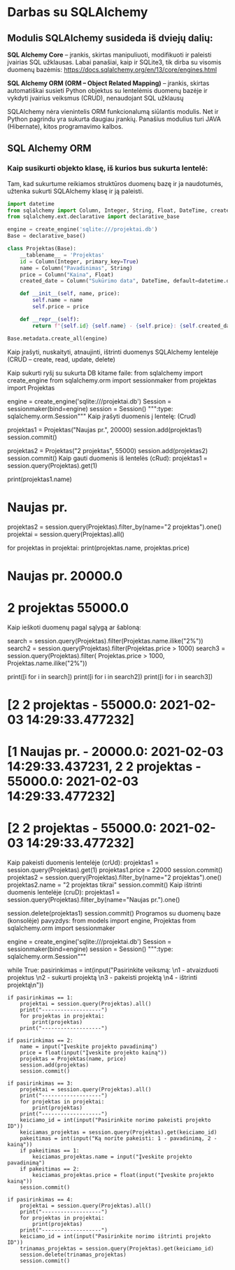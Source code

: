 # Darbas su SQLAlchemy
## Modulis SQLAlchemy susideda iš dviejų dalių:
**SQL Alchemy Core** – įrankis, skirtas manipuliuoti, modifikuoti ir paleisti įvairias SQL užklausas. Labai panašiai, kaip ir SQLite3, tik dirba su visomis duomenų bazėmis: https://docs.sqlalchemy.org/en/13/core/engines.html

**SQL Alchemy ORM (ORM – Object Related Mapping)** – įrankis, skirtas automatiškai susieti Python objektus su lentelėmis duomenų bazėje ir vykdyti įvairius veiksmus (CRUD), nenaudojant SQL užklausų

SQLAlchemy nėra vienintelis ORM funkcionalumą siūlantis modulis. Net ir Python pagrindu yra sukurta daugiau įrankių. Panašius modulius turi JAVA (Hibernate), kitos programavimo kalbos.

## SQL Alchemy ORM
### Kaip susikurti objekto klasę, iš kurios bus sukurta lentelė:
Tam, kad sukurtume reikiamos struktūros duomenų bazę ir ja naudotumės, užtenka sukurti SQLAlchemy klasę ir ją paleisti.

```python
import datetime
from sqlalchemy import Column, Integer, String, Float, DateTime, create_engine
from sqlalchemy.ext.declarative import declarative_base

engine = create_engine('sqlite:///projektai.db')
Base = declarative_base()

class Projektas(Base):
    __tablename__ = 'Projektas'
    id = Column(Integer, primary_key=True)
    name = Column("Pavadinimas", String)
    price = Column("Kaina", Float)
    created_date = Column("Sukūrimo data", DateTime, default=datetime.datetime.utcnow)

    def __init__(self, name, price):
        self.name = name
        self.price = price

    def __repr__(self):
        return f"{self.id} {self.name} - {self.price}: {self.created_date}"

Base.metadata.create_all(engine)
```

Kaip įrašyti, nuskaityti, atnaujinti, ištrinti duomenys SQLAlchemy lentelėje
(CRUD – create, read, update, delete)

Kaip sukurti ryšį su sukurta DB kitame faile:
from sqlalchemy import create_engine
from sqlalchemy.orm import sessionmaker
from projektas import Projektas

engine = create_engine('sqlite:///projektai.db')
Session = sessionmaker(bind=engine)
session = Session()
""":type: sqlalchemy.orm.Session"""
Kaip įrašyti duomenis į lentelę:
(Crud)

projektas1 = Projektas("Naujas pr.", 20000)
session.add(projektas1)
session.commit()

projektas2 = Projektas("2 projektas", 55000)
session.add(projektas2)
session.commit()
Kaip gauti duomenis iš lentelės (cRud):
projektas1 = session.query(Projektas).get(1)

print(projektas1.name)
# Naujas pr.
projektas2 = session.query(Projektas).filter_by(name="2 projektas").one()
projektai = session.query(Projektas).all()

for projektas in projektai:
    print(projektas.name, projektas.price)
# Naujas pr. 20000.0
# 2 projektas 55000.0
Kaip ieškoti duomenų pagal sąlygą ar šabloną:

search = session.query(Projektas).filter(Projektas.name.ilike("2%"))
search2 = session.query(Projektas).filter(Projektas.price > 1000)
search3 = session.query(Projektas).filter(
    Projektas.price > 1000,
    Projektas.name.ilike("2%"))

print([i for i in search])
print([i for i in search2])
print([i for i in search3])

# [2 2 projektas - 55000.0: 2021-02-03 14:29:33.477232]
# [1 Naujas pr. - 20000.0: 2021-02-03 14:29:33.437231, 2 2 projektas - 55000.0: 2021-02-03 14:29:33.477232]
# [2 2 projektas - 55000.0: 2021-02-03 14:29:33.477232]
Kaip pakeisti duomenis lentelėje (crUd):
projektas1 = session.query(Projektas).get(1)
projektas1.price = 22000
session.commit()
projektas2 = session.query(Projektas).filter_by(name="2 projektas").one()
projektas2.name = "2 projektas tikrai"
session.commit()
Kaip ištrinti duomenis lentelėje (cruD):
projektas1 = session.query(Projektas).filter_by(name="Naujas pr.").one()

session.delete(projektas1)
session.commit()
Programos su duomenų baze (konsolėje) pavyzdys:
from models import engine, Projektas
from sqlalchemy.orm import sessionmaker

engine = create_engine('sqlite:///projektai.db')
Session = sessionmaker(bind=engine)
session = Session()
""":type: sqlalchemy.orm.Session"""

while True:
    pasirinkimas = int(input("Pasirinkite veiksmą: \n1 - atvaizduoti projektus \n2 - sukurti projektą \n3 - pakeisti projektą \n4 - ištrinti projektą\n"))

    if pasirinkimas == 1:
        projektai = session.query(Projektas).all()
        print("-------------------")
        for projektas in projektai:
            print(projektas)
        print("-------------------")

    if pasirinkimas == 2:
        name = input("Įveskite projekto pavadinimą")
        price = float(input("Įveskite projekto kainą"))
        projektas = Projektas(name, price)
        session.add(projektas)
        session.commit()

    if pasirinkimas == 3:
        projektai = session.query(Projektas).all()
        print("-------------------")
        for projektas in projektai:
            print(projektas)
        print("-------------------")
        keiciamo_id = int(input("Pasirinkite norimo pakeisti projekto ID"))
        keiciamas_projektas = session.query(Projektas).get(keiciamo_id)
        pakeitimas = int(input("Ką norite pakeisti: 1 - pavadinimą, 2 - kainą"))
        if pakeitimas == 1:
            keiciamas_projektas.name = input("Įveskite projekto pavadinimą")
        if pakeitimas == 2:
            keiciamas_projektas.price = float(input("Įveskite projekto kainą"))
        session.commit()

    if pasirinkimas == 4:
        projektai = session.query(Projektas).all()
        print("-------------------")
        for projektas in projektai:
            print(projektas)
        print("-------------------")
        keiciamo_id = int(input("Pasirinkite norimo ištrinti projekto ID"))
        trinamas_projektas = session.query(Projektas).get(keiciamo_id)
        session.delete(trinamas_projektas)
        session.commit()
